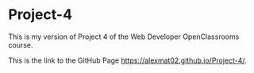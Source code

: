 # Project-4
 
This is my version of Project 4 of the Web Developer OpenClassrooms course.

This is the link to the GitHub Page https://alexmat02.github.io/Project-4/.
 
